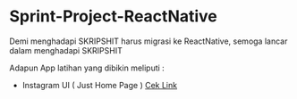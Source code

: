 # Sprint-Project-ReactNative

Demi menghadapi SKRIPSHIT harus migrasi ke ReactNative, semoga lancar dalam menghadapi SKRIPSHIT

Adapun App latihan yang dibikin meliputi :

-   Instagram UI ( Just Home Page ) [Cek Link](https://github.com/dhiyo7/React-Native-UI-Insta)
